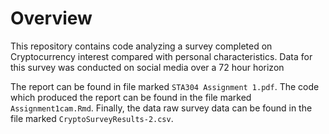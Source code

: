 # Overview

This repository contains code analyzing a survey completed on Cryptocurrency interest compared with personal characteristics.
Data for this survey was conducted on social media over a 72 hour horizon 

The report can be found in file marked `STA304 Assignment 1.pdf`. The code which produced the report can be found in the file marked `Assignment1cam.Rmd`. Finally, the data raw survey data can be found in the file marked `CryptoSurveyResults-2.csv`.
